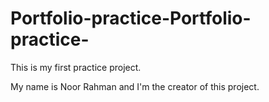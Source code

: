 # Portfolio-practice-Portfolio-practice-
This is my first practice project.


My name is Noor Rahman and I'm the creator of this project.
